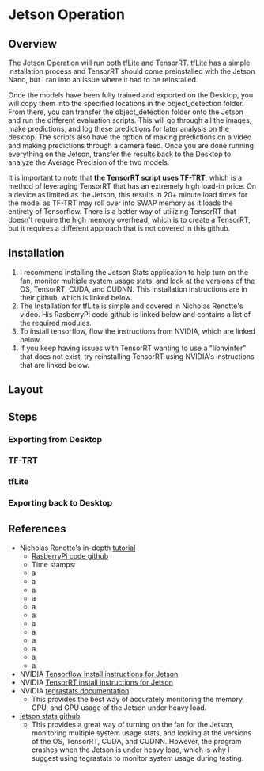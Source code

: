 # Jetson Operation
## Overview
The Jetson Operation will run both tfLite and TensorRT. tfLite has a simple installation process and TensorRT should come preinstalled with the Jetson Nano, but I ran into an issue where it had to be reinstalled.

Once the models have been fully trained and exported on the Desktop, you will copy them into the specified locations in the object_detection folder. From there, you can transfer the object_detection folder onto the Jetson and run the different evaluation scripts. This will go through all the images, make predictions, and log these predictions for later analysis on the desktop. The scripts also have the option of making predictions on a video and making predictions through a camera feed. Once you are done running everything on the Jetson, transfer the results back to the Desktop to analyze the Average Precision of the two models.

It is important to note that **the TensorRT script uses TF-TRT,** which is a method of leveraging TensorRT that has an extremely high load-in price. On a device as limited as the Jetson, this results in 20+ minute load times for the model as TF-TRT may roll over into SWAP memory as it loads the entirety of Tensorflow. There is a better way of utilizing TensorRT that doesn't require the high memory overhead, which is to create a TensorRT, but it requires a different approach that is not covered in this github.

## Installation
1. I recommend installing the Jetson Stats application to help turn on the fan, monitor multiple system usage stats, and look at the versions of the OS, TensorRT, CUDA, and CUDNN. This installation instructions are in their github, which is linked below.
2. The Installation for tfLite is simple and covered in Nicholas Renotte's video. His RasberryPi code github is linked below and contains a list of the required modules.
3. To install tensorflow, flow the instructions from NVIDIA, which are linked below.
4. If you keep having issues with TensorRT wanting to use a "libnvinfer" that does not exist, try reinstalling TensorRT using NVIDIA's instructions that are linked below.
## Layout
## Steps
### Exporting from Desktop
### TF-TRT
### tfLite
### Exporting back to Desktop
## References
 - Nicholas Renotte's in-depth [tutorial](https://www.youtube.com/watch?v=yqkISICHH-U)
    - [RasberryPi code github](https://github.com/nicknochnack/TFODRPi)
    - Time stamps:
    - a
    - a
    - a
    - a
    - a
    - a
    - a
    - a
    - a
    - a
    - a
    - a
 - NVIDIA [Tensorflow install instructions for Jetson](https://docs.nvidia.com/deeplearning/frameworks/install-tf-jetson-platform/index.html)
 - NVIDIA [TensorRT install instructions for Jetson](https://docs.nvidia.com/deeplearning/tensorrt/install-guide/index.html)
 - NVIDIA [tegrastats documentation](https://docs.nvidia.com/drive/drive_os_5.1.6.1L/nvvib_docs/index.html#page/DRIVE_OS_Linux_SDK_Development_Guide/Utilities/util_tegrastats.html)
     - This provides the best way of accurately monitoring the memory, CPU, and GPU usage of the Jetson under heavy load.
 - [jetson stats github](https://github.com/rbonghi/jetson_stats)
     - This provides a great way of turning on the fan for the Jetson, monitoring multiple system usage stats, and looking at the versions of the OS, TensorRT, CUDA, and CUDNN. However, the program crashes when the Jetson is under heavy load, which is why I suggest using tegrastats to monitor system usage during testing.
